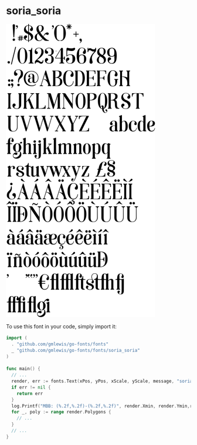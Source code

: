 # soria_soria

![soria_soria](soria_soria.png)

To use this font in your code, simply import it:

```go
import (
  . "github.com/gmlewis/go-fonts/fonts"
  _ "github.com/gmlewis/go-fonts/fonts/soria_soria"
)

func main() {
  // ...
  render, err := fonts.Text(xPos, yPos, xScale, yScale, message, "soria_soria")
  if err != nil {
    return err
  }
  log.Printf("MBB: (%.2f,%.2f)-(%.2f,%.2f)", render.Xmin, render.Ymin,render.Xmax, render.Ymax)
  for _, poly := range render.Polygons {
    // ...
  }
  // ...
}
```
